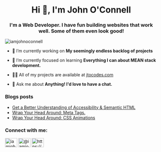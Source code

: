 <h1 align="center">Hi 👋, I'm John O'Connell</h1>
<h3 align="center">I'm a Web Developer. I have fun building websites that work well. Some of them even look good!</h3>

<p align="left"> <img src="https://komarev.com/ghpvc/?username=iamjohnoconnell&label=Profile%20views&color=0e75b6&style=flat" alt="iamjohnoconnell" /> </p>

- 🔭 I’m currently working on **My seemingly endless backlog of projects**

- 🌱 I’m currently focused on learning **Everything I can about MEAN stack development.**

- 👨‍💻 All of my projects are available at [jtocodes.com](jtocodes.com)

- 💬 Ask me about **Anything! I'd love to have a chat.**

### Blogs posts

<!-- BLOG-POST-LIST:START -->
- [Get a Better Understanding of Accessibility &amp; Semantic HTML](https://blog.jtocodes.com/get-a-better-understanding-of-accessibility-and-semantic-html)
- [Wrap Your Head Around: Meta Tags.](https://blog.jtocodes.com/wrap-your-head-around-meta-tags)
- [Wrap Your Head Around: CSS Animations](https://blog.jtocodes.com/wrap-your-head-around-css-animations)
<!-- BLOG-POST-LIST:END -->

<h3 align="left">Connect with me:</h3>
<p align="left">
<a href="https://linkedin.com/in/iamjohnoconnell" target="blank"><img align="center" src="https://raw.githubusercontent.com/rahuldkjain/github-profile-readme-generator/master/src/images/icons/Social/linked-in-alt.svg" alt="iamjohnoconnell" height="30" width="40" /></a>
<a href="https://hashnode.com/@iamjohnoconnell" target="blank"><img align="center" src="https://raw.githubusercontent.com/rahuldkjain/github-profile-readme-generator/master/src/images/icons/Social/hashnode.svg" alt="@iamjohnoconnell" height="30" width="40" /></a>
<a href="/https://blog.jtocodes.com/rss.xml" target="blank"><img align="center" src="https://raw.githubusercontent.com/rahuldkjain/github-profile-readme-generator/master/src/images/icons/Social/rss.svg" alt="https://blog.jtocodes.com/rss.xml" height="30" width="40" /></a>
</p>
